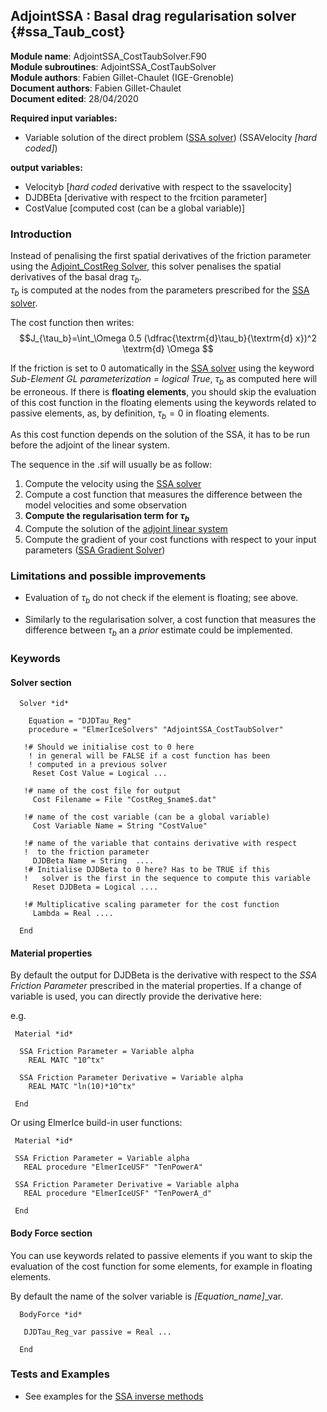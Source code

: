 ## AdjointSSA : Basal drag regularisation solver {#ssa_Taub_cost}

**Module name**: AdjointSSA_CostTaubSolver.F90  
**Module subroutines**: AdjointSSA_CostTaubSolver  
**Module authors**: Fabien Gillet-Chaulet (IGE-Grenoble)    
**Document authors**: Fabien Gillet-Chaulet  
**Document edited**: 28/04/2020  

**Required input variables:**
   
 - Variable solution of the direct problem ([SSA solver](#ssa_direct_solver)) (SSAVelocity *[hard coded]*)

**output variables:**

- Velocityb [*hard coded* derivative with respect to the ssavelocity]
- DJDBEta   [derivative with respect to the frcition parameter]
- CostValue [computed cost (can be a global variable)]


### Introduction

Instead of penalising the first spatial derivatives of the friction parameter using the [Adjoint_CostReg Solver](#adjoint_CostReg), this solver penalises the spatial derivatives of the basal drag $\tau_b$.  
$\tau_b$ is computed at the nodes from the parameters prescribed for the [SSA solver](#ssa_direct_solver).  

The cost function then writes:  
$$J_{\tau_b}=\int_\Omega 0.5 (\dfrac{\textrm{d}\tau_b}{\textrm{d} x})^2  \textrm{d} \Omega $$

If the friction is set to 0 automatically in the [SSA solver](#ssa_direct_solver) using the keyword 
*Sub-Element GL parameterization = logical True*, $\tau_b$ as computed here will be erroneous. 
If there is **floating elements**, you should skip the evaluation of this cost function in the floating elements
using the keywords related to passive elements, as, by definition, $\tau_b=0$ in floating elements.

As this cost function depends on the solution of the SSA, it has to be run before the adjoint of the linear system.

The sequence in the .sif will usually be as follow:

1. Compute the velocity using the [SSA solver](#ssa_direct_solver)
2. Compute a cost function that measures the difference between the model velocities and some observation
3. **Compute the regularisation term for $\tau_b$**
4. Compute the solution of the [adjoint linear system](#adjoint_linearsolver)
5. Compute the gradient of your cost functions with respect to your input parameters ([SSA Gradient Solver](#ssa_gradient_solver))

### Limitations and possible improvements

- Evaluation of $\tau_b$ do not check if the element is floating; see above.

- Similarly to the regularisation solver, a cost function that measures the difference between $\tau_b$
an a *prior* estimate could be implemented.


### Keywords

#### Solver section

```
  Solver *id*

    Equation = "DJDTau_Reg"
    procedure = "ElmerIceSolvers" "AdjointSSA_CostTaubSolver"

   !# Should we initialise cost to 0 here
    ! in general will be FALSE if a cost function has been 
    ! computed in a previous solver
     Reset Cost Value = Logical ...
  
   !# name of the cost file for output
     Cost Filename = File "CostReg_$name$.dat"

   !# name of the cost variable (can be a global variable)
     Cost Variable Name = String "CostValue"

   !# name of the variable that contains derivative with respect
   !  to the friction parameter
     DJDBeta Name = String  ....
   !# Initialise DJDBeta to 0 here? Has to be TRUE if this 
   !   solver is the first in the sequence to compute this variable
     Reset DJDBeta = Logical ....

   !# Multiplicative scaling parameter for the cost function
     Lambda = Real ....

  End

```

#### Material properties

By default the output for DJDBeta is the derivative with respect to the *SSA Friction Parameter*
prescribed in the material properties. 
If a change of variable is used, you can directly provide the derivative here:

e.g.
```
 Material *id*

  SSA Friction Parameter = Variable alpha
    REAL MATC "10^tx"

  SSA Friction Parameter Derivative = Variable alpha
    REAL MATC "ln(10)*10^tx"

 End
```
Or using ElmerIce build-in user functions:

```
 Material *id*

 SSA Friction Parameter = Variable alpha
   REAL procedure "ElmerIceUSF" "TenPowerA"

 SSA Friction Parameter Derivative = Variable alpha
   REAL procedure "ElmerIceUSF" "TenPowerA_d"

 End

```

#### Body Force section

You can use keywords related to passive elements if you want to skip the evaluation of the 
cost function for some elements, for example in floating elements.

By default the name of the solver variable is *[Equation_name]*_var.

```
  BodyForce *id*

   DJDTau_Reg_var passive = Real ...

  End
```

### Tests and Examples

- See examples for the [SSA inverse methods](../../examples/Inverse_Methods)
